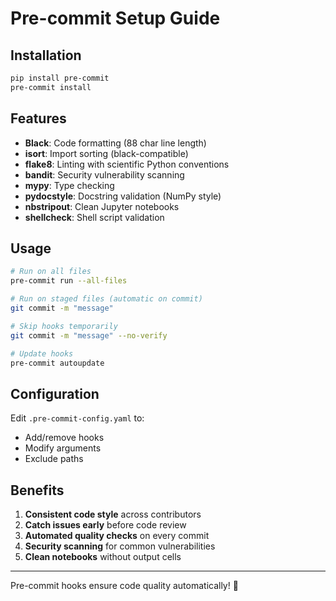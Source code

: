 # Pre-commit Setup Guide

## Installation

```bash
pip install pre-commit
pre-commit install
```

## Features

- **Black**: Code formatting (88 char line length)
- **isort**: Import sorting (black-compatible)
- **flake8**: Linting with scientific Python conventions
- **bandit**: Security vulnerability scanning
- **mypy**: Type checking
- **pydocstyle**: Docstring validation (NumPy style)
- **nbstripout**: Clean Jupyter notebooks
- **shellcheck**: Shell script validation

## Usage

```bash
# Run on all files
pre-commit run --all-files

# Run on staged files (automatic on commit)
git commit -m "message"

# Skip hooks temporarily
git commit -m "message" --no-verify

# Update hooks
pre-commit autoupdate
```

## Configuration

Edit `.pre-commit-config.yaml` to:
- Add/remove hooks
- Modify arguments
- Exclude paths

## Benefits

1. **Consistent code style** across contributors
2. **Catch issues early** before code review
3. **Automated quality checks** on every commit
4. **Security scanning** for common vulnerabilities
5. **Clean notebooks** without output cells

---
Pre-commit hooks ensure code quality automatically! 🎯